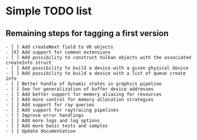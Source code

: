 # Simple TODO list
## Remaining steps for tagging a first version
    - [ ] Add createNext field to VK objects
    - [X] Add support for common extensions
    - [ ] Add possibility to construct Vulkan objects with the associated createInfo struct
    - [ ] Add possibility to build a device with a given physical device
    - [ ] Add possibility to build a device with a list of queue create info
    - [ ] Better handle of dynamic states in graphics pipeline
    - [ ] See for generalization of buffer device addresses
    - [ ] Add better support for memory aliasing for resources
    - [ ] Add more control for memory allocation strategies
    - [ ] Add support for ray queries
    - [ ] Add support for raytracing pipelines
    - [ ] Improve error handlings
    - [ ] Add more logs and log options
    - [ ] Add more basic tests and samples
    - [ ] Update documentation